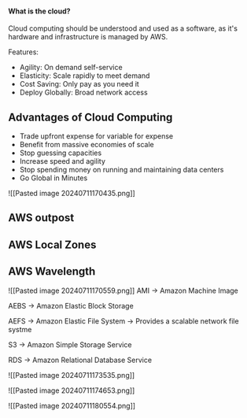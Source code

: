#### What is the cloud?
Cloud computing should be understood and used as a software, as it's hardware and infrastructure is managed by AWS.

Features: 
- Agility: On demand self-service
- Elasticity: Scale rapidly to meet demand
- Cost Saving: Only pay as you need it
- Deploy Globally: Broad network access

## Advantages of Cloud Computing

- Trade upfront expense for variable for expense
- Benefit from massive economies of scale
- Stop guessing capacities
- Increase speed and agility
- Stop spending money on running and maintaining data centers
- Go Global in Minutes


![[Pasted image 20240711170435.png]]

## AWS outpost

## AWS Local Zones

## AWS Wavelength


![[Pasted image 20240711170559.png]]
AMI -> Amazon Machine Image

AEBS -> Amazon Elastic Block Storage

AEFS -> Amazon Elastic File System -> Provides a scalable network file systme

S3 -> Amazon Simple Storage Service

RDS -> Amazon Relational Database Service


![[Pasted image 20240711173535.png]]



![[Pasted image 20240711174653.png]]

![[Pasted image 20240711180554.png]]

